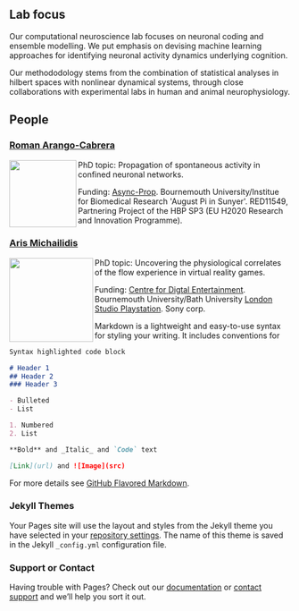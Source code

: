 ## Lab focus

Our computational neuroscience lab focuses on neuronal coding and ensemble modelling. We put emphasis on devising machine learning approaches for identifying neuronal activity dynamics underlying cognition.

Our methododology stems from the combination of statistical analyses in hilbert spaces with nonlinear dynamical systems, through close collaborations with experimental labs in human and animal neurophysiology. 

## People
### [Roman Arango-Cabrera](https://www.humanbrainproject.eu/en/about/project-structure/partnering-projects/async-prop/)
<img align="left" width=120 src="https://user-images.githubusercontent.com/75138250/104132206-a5075e00-5373-11eb-8526-7021f903e016.jpg">
  PhD topic: Propagation of spontaneous activity in confined neuronal networks.

  Funding: [Async-Prop](https://www.humanbrainproject.eu/en/about/project-structure/partnering-projects/async-prop/). Bournemouth University/Institue for Biomedical Research 'August Pi in Sunyer'. RED11549, Partnering Project of the HBP SP3 (EU H2020 Research and Innovation Programme).



### [Aris Michailidis](https://loop.frontiersin.org/people/520360/bio)
<img align="left" width=150 src="https://user-images.githubusercontent.com/75138250/104243551-a2caff80-5458-11eb-9c7c-c2037621feb3.png">
  PhD topic: Uncovering the physiological correlates of the flow experience in virtual reality games.

  Funding: [Centre for Digtal Entertainment](https://www.digital-entertainment.org/). Bournemouth University/Bath University
           [London Studio Playstation](https://playstationlondonstudio.com/). Sony corp.
           
           
           
           
Markdown is a lightweight and easy-to-use syntax for styling your writing. It includes conventions for

```markdown
Syntax highlighted code block

# Header 1
## Header 2
### Header 3

- Bulleted
- List

1. Numbered
2. List

**Bold** and _Italic_ and `Code` text

[Link](url) and ![Image](src)
```

For more details see [GitHub Flavored Markdown](https://guides.github.com/features/mastering-markdown/).

### Jekyll Themes

Your Pages site will use the layout and styles from the Jekyll theme you have selected in your [repository settings](https://github.com/balaguerlab/balaguerlab.github.io/settings). The name of this theme is saved in the Jekyll `_config.yml` configuration file.

### Support or Contact

Having trouble with Pages? Check out our [documentation](https://docs.github.com/categories/github-pages-basics/) or [contact support](https://github.com/contact) and we’ll help you sort it out.
